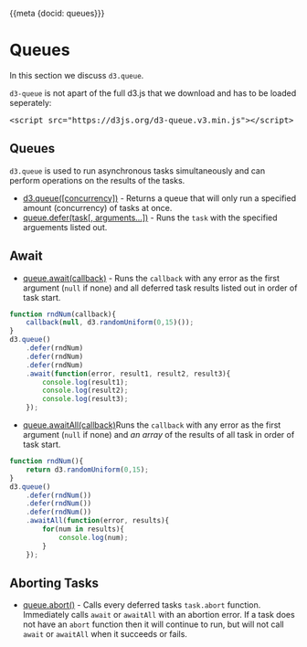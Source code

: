{{meta {docid: queues}}}

<style>

</style>

<script src="https://d3js.org/d3.v5.min.js"></script>
<script src="https://d3js.org/d3-queue.v3.min.js"></script>

# Queues

In this section we discuss `d3.queue`.

`d3-queue` is not apart of the full d3.js that we download and has to be loaded seperately:
<pre>
&lt;script src="https://d3js.org/d3-queue.v3.min.js">&lt;/script>
</pre>

## Queues

`d3.queue` is used to run asynchronous tasks simultaneously and can perform operations on the results of the tasks. 

+ [d3.queue([concurrency])](https://github.com/d3/d3-queue#queue) - Returns a queue that will only run a specified amount (concurrency) of tasks at once.
+ [queue.defer(task[, arguments…])](https://github.com/d3/d3-queue#queue_defer) - Runs the `task` with the specified arguements listed out.

## Await
+ [queue.await(callback)](https://github.com/d3/d3-queue#queue_await) - Runs the `callback` with any error as the first argument (`null` if none) and all deferred task results listed out in order of task start.

```javascript 1.8
function rndNum(callback){
    callback(null, d3.randomUniform(0,15)());
}
d3.queue()
    .defer(rndNum)
    .defer(rndNum)
    .defer(rndNum)
    .await(function(error, result1, result2, result3){
        console.log(result1);
        console.log(result2);
        console.log(result3);
    });
```

+ [queue.awaitAll(callback)](https://github.com/d3/d3-queue#queue_awaitAll)Runs the `callback` with any error as the first argument (`null` if none) and *an array* of the results of all task in order of task start.

```javascript 1.8
function rndNum(){
    return d3.randomUniform(0,15);
}
d3.queue()
    .defer(rndNum())
    .defer(rndNum())
    .defer(rndNum())
    .awaitAll(function(error, results){
        for(num in results){
            console.log(num);
        }
    });
```

## Aborting Tasks
+ [queue.abort()](https://github.com/d3/d3-queue#queue_abort) - Calls every deferred tasks `task.abort` function. Immediately calls `await` or `awaitAll` with an abortion error. If a task does not have an `abort` function then it will continue to run, but will not call `await` or `awaitAll` when it succeeds or fails.
